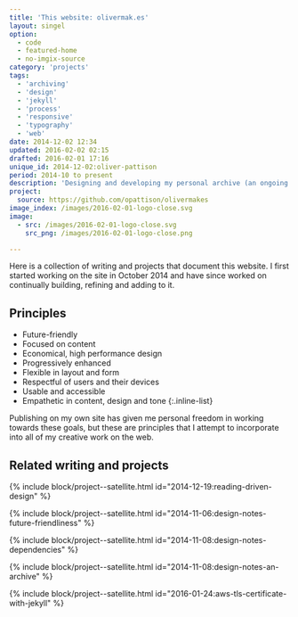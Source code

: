 ```yaml
---
title: 'This website: olivermak.es'
layout: singel
option:
  - code
  - featured-home
  - no-imgix-source
category: 'projects'
tags:
  - 'archiving'
  - 'design'
  - 'jekyll'
  - 'process'
  - 'responsive'
  - 'typography'
  - 'web'
date: 2014-12-02 12:34
updated: 2016-02-02 02:15
drafted: 2016-02-01 17:16
unique_id: 2014-12-02:oliver-pattison
period: 2014-10 to present
description: 'Designing and developing my personal archive (an ongoing project).'
project:
  source: https://github.com/opattison/olivermakes
image_index: /images/2016-02-01-logo-close.svg
image:
  - src: /images/2016-02-01-logo-close.svg
    src_png: /images/2016-02-01-logo-close.png

---
```


Here is a collection of writing and projects that document this website. I first started working on the site in October 2014 and have since worked on continually building, refining and adding to it.

## Principles

- Future-friendly
- Focused on content
- Economical, high performance design
- Progressively enhanced
- Flexible in layout and form
- Respectful of users and their devices
- Usable and accessible
- Empathetic in content, design and tone
{:.inline-list}

Publishing on my own site has given me personal freedom in working towards these goals, but these are principles that I attempt to incorporate into all of my creative work on the web.

## Related writing and projects

{% include block/project--satellite.html id="2014-12-19:reading-driven-design" %}

{% include block/project--satellite.html id="2014-11-06:design-notes-future-friendliness" %}

{% include block/project--satellite.html id="2014-11-08:design-notes-dependencies" %}

{% include block/project--satellite.html id="2014-11-08:design-notes-an-archive" %}

{% include block/project--satellite.html id="2016-01-24:aws-tls-certificate-with-jekyll" %}
